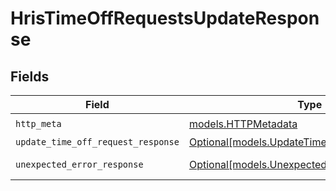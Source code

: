 # HrisTimeOffRequestsUpdateResponse


## Fields

| Field                                                                                      | Type                                                                                       | Required                                                                                   | Description                                                                                |
| ------------------------------------------------------------------------------------------ | ------------------------------------------------------------------------------------------ | ------------------------------------------------------------------------------------------ | ------------------------------------------------------------------------------------------ |
| `http_meta`                                                                                | [models.HTTPMetadata](../models/httpmetadata.md)                                           | :heavy_check_mark:                                                                         | N/A                                                                                        |
| `update_time_off_request_response`                                                         | [Optional[models.UpdateTimeOffRequestResponse]](../models/updatetimeoffrequestresponse.md) | :heavy_minus_sign:                                                                         | TimeOffRequests                                                                            |
| `unexpected_error_response`                                                                | [Optional[models.UnexpectedErrorResponse]](../models/unexpectederrorresponse.md)           | :heavy_minus_sign:                                                                         | Unexpected error                                                                           |
